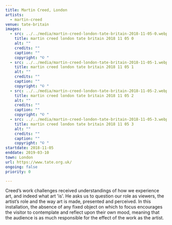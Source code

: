 ```yaml
---
title: Martin Creed, London
artists:
  - martin-creed
venue: tate-britain
images:
  - src: ../../media/martin-creed-london-tate-britain-2018-11-05-0.webp
    title: martin creed london tate britain 2018 11 05 0
    alt: ""
    credits: ""
    caption: ""
    copyright: "© "
  - src: ../../media/martin-creed-london-tate-britain-2018-11-05-1.webp
    title: martin creed london tate britain 2018 11 05 1
    alt: ""
    credits: ""
    caption: ""
    copyright: "© "
  - src: ../../media/martin-creed-london-tate-britain-2018-11-05-2.webp
    title: martin creed london tate britain 2018 11 05 2
    alt: ""
    credits: ""
    caption: ""
    copyright: "© "
  - src: ../../media/martin-creed-london-tate-britain-2018-11-05-3.webp
    title: martin creed london tate britain 2018 11 05 3
    alt: ""
    credits: ""
    caption: ""
    copyright: "© "
startdate: 2018-11-05
enddate: 2019-03-10
town: London
url: https://www.tate.org.uk/
ongoing: false
priority: 0

---
```


Creed’s work challenges received understandings of how we experience art, and indeed what art 'is'. He asks us to question our role as viewers, the artist’s role and the way art is made, presented and perceived. In this installation, the absence of any fixed object on which to focus encourages the visitor to contemplate and reflect upon their own mood, meaning that the audience is as much responsible for the effect of the work as the artist.